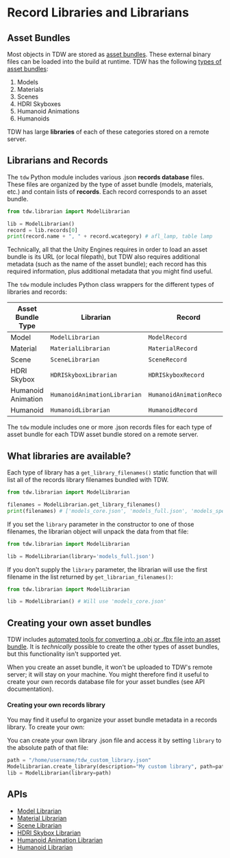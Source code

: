 # Record Libraries and Librarians

## Asset Bundles

Most objects in TDW are stored as [asset bundles](https://docs.unity3d.com/Manual/AssetBundlesIntro.html). These external binary files can be loaded into the build at runtime. TDW has the following [types of asset bundles](../../getting_started.md#Terminology):

1. Models
2. Materials
3. Scenes
4. HDRI Skyboxes
5. Humanoid Animations
6. Humanoids

TDW has large **libraries** of each of these categories stored on a remote server.

## Librarians and Records

The `tdw` Python module includes various .json **records database** files. These files are organized by the type of asset bundle (models, materials, etc.) and contain lists of **records**. Each record corresponds to an asset bundle.

```python
from tdw.librarian import ModelLibrarian

lib = ModelLibrarian()
record = lib.records[0]
print(record.name + ", " + record.wcategory) # afl_lamp, table lamp
```

Technically, all that the Unity Engines requires in order to load an asset bundle is its URL (or local filepath), but TDW also requires additional metadata (such as the name of the asset bundle); each record has this required information, plus additional metadata that you might find useful.

The `tdw` module includes Python class wrappers for the different types of libraries and records:

| Asset Bundle Type | Librarian        | Record        | Command |
| ----------------- | ---------------- | ------------- | ------------- |
| Model             | `ModelLibrarian` | `ModelRecord` | `add_object` |
| Material | `MaterialLibrarian` | `MaterialRecord` | `add_material` |
| Scene | `SceneLibrarian` | `SceneRecord` | `add_scene` |
| HDRI Skybox | `HDRISkyboxLibrarian` | `HDRISkyboxRecord` | `add_hdri_skybox` |
| Humanoid Animation | `HumanoidAnimationLibrarian` | `HumanoidAnimationRecord` | `add_humanoid_animation` |
| Humanoid | `HumanoidLibrarian` | `HumanoidRecord` | `add_humanoid` |

The `tdw` module includes one or more .json records files for each type of asset bundle for each TDW asset bundle stored on a remote server.

## What libraries are available?

Each type of library has a `get_library_filenames()` static function that will list all of the records library filenames bundled with TDW.

```python
from tdw.librarian import ModelLibrarian

filenames = ModelLibrarian.get_library_filenames()
print(filenames) # ['models_core.json', 'models_full.json', 'models_special.json']
```

If you set the `library` parameter in the constructor to one of those filenames, the librarian object will unpack the data from that file:

```python
from tdw.librarian import ModelLibrarian

lib = ModelLibrarian(library='models_full.json')
```

If you don't supply the `library` parameter, the librarian will use the first filename in the list returned by `get_librarian_filenames()`:

```python
from tdw.librarian import ModelLibrarian

lib = ModelLibrarian() # Will use 'models_core.json'
```

## Creating your own asset bundles

TDW includes [automated tools for converting a .obj or .fbx file into an asset bundle](../../misc_frontend/add_local_object.md). It is _technically_ possible to create the other types of asset bundles, but this functionality isn't supported yet.

When you create an asset bundle, it won't be uploaded to TDW's remote server; it will stay on your machine. You might therefore find it useful to create your own records database file for your asset bundles (see API documentation).

#### Creating your own records library

You may find it useful to organize your asset bundle metadata in a records library. To create your own:

You can create your own library .json file and access it by setting `library` to the absolute path of that file:

```python
path = "/home/username/tdw_custom_library.json"
ModelLibrarian.create_library(description="My custom library", path=path)
lib = ModelLibrarian(library=path)
```

## APIs

- [Model Librarian](model_librarian.md)
- [Material Librarian](material_librarian.md)
- [Scene Librarian](scene_librarian.md)
- [HDRI Skybox Librarian](hdri_skybox_librarian.md)
- [Humanoid Animation Librarian](humanoid_animation_librarian.md)
- [Humanoid Librarian](humanoid_librarian.md)